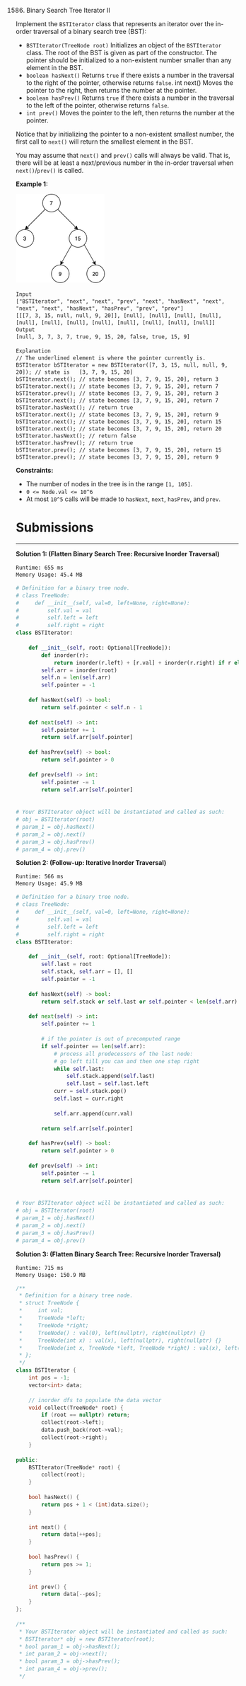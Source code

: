 1586. Binary Search Tree Iterator II

Implement the `BSTIterator` class that represents an iterator over the in-order traversal of a binary search tree (BST):

* `BSTIterator(TreeNode root)` Initializes an object of the `BSTIterator` class. The root of the BST is given as part of the constructor. The pointer should be initialized to a non-existent number smaller than any element in the BST.
* `boolean hasNext()` Returns `true` if there exists a number in the traversal to the right of the pointer, otherwise returns `false`.
int next() Moves the pointer to the right, then returns the number at the pointer.
* `boolean hasPrev()` Returns `true` if there exists a number in the traversal to the left of the pointer, otherwise returns `false`.
* `int prev()` Moves the pointer to the left, then returns the number at the pointer.

Notice that by initializing the pointer to a non-existent smallest number, the first call to `next()` will return the smallest element in the BST.

You may assume that `next()` and `prev()` calls will always be valid. That is, there will be at least a next/previous number in the in-order traversal when `next()`/`prev()` is called.

 

**Example 1:**

![1586_untitled-diagram-1.png](img/1586_untitled-diagram-1.png)
```
Input
["BSTIterator", "next", "next", "prev", "next", "hasNext", "next", "next", "next", "hasNext", "hasPrev", "prev", "prev"]
[[[7, 3, 15, null, null, 9, 20]], [null], [null], [null], [null], [null], [null], [null], [null], [null], [null], [null], [null]]
Output
[null, 3, 7, 3, 7, true, 9, 15, 20, false, true, 15, 9]

Explanation
// The underlined element is where the pointer currently is.
BSTIterator bSTIterator = new BSTIterator([7, 3, 15, null, null, 9, 20]); // state is   [3, 7, 9, 15, 20]
bSTIterator.next(); // state becomes [3, 7, 9, 15, 20], return 3
bSTIterator.next(); // state becomes [3, 7, 9, 15, 20], return 7
bSTIterator.prev(); // state becomes [3, 7, 9, 15, 20], return 3
bSTIterator.next(); // state becomes [3, 7, 9, 15, 20], return 7
bSTIterator.hasNext(); // return true
bSTIterator.next(); // state becomes [3, 7, 9, 15, 20], return 9
bSTIterator.next(); // state becomes [3, 7, 9, 15, 20], return 15
bSTIterator.next(); // state becomes [3, 7, 9, 15, 20], return 20
bSTIterator.hasNext(); // return false
bSTIterator.hasPrev(); // return true
bSTIterator.prev(); // state becomes [3, 7, 9, 15, 20], return 15
bSTIterator.prev(); // state becomes [3, 7, 9, 15, 20], return 9
```

**Constraints:**

* The number of nodes in the tree is in the range `[1, 105]`.
* `0 <= Node.val <= 10^6`
* At most `10^5` calls will be made to `hasNext`, `next`, `hasPrev`, and `prev`.

# Submissions
---
**Solution 1: (Flatten Binary Search Tree: Recursive Inorder Traversal)**
```
Runtime: 655 ms
Memory Usage: 45.4 MB
```
```python
# Definition for a binary tree node.
# class TreeNode:
#     def __init__(self, val=0, left=None, right=None):
#         self.val = val
#         self.left = left
#         self.right = right
class BSTIterator:

    def __init__(self, root: Optional[TreeNode]):
        def inorder(r):
            return inorder(r.left) + [r.val] + inorder(r.right) if r else []
        self.arr = inorder(root)
        self.n = len(self.arr)
        self.pointer = -1
        
    def hasNext(self) -> bool:
        return self.pointer < self.n - 1

    def next(self) -> int:
        self.pointer += 1
        return self.arr[self.pointer]

    def hasPrev(self) -> bool:
        return self.pointer > 0

    def prev(self) -> int:
        self.pointer -= 1
        return self.arr[self.pointer]


# Your BSTIterator object will be instantiated and called as such:
# obj = BSTIterator(root)
# param_1 = obj.hasNext()
# param_2 = obj.next()
# param_3 = obj.hasPrev()
# param_4 = obj.prev()
```

**Solution 2: (Follow-up: Iterative Inorder Traversal)**
```
Runtime: 566 ms
Memory Usage: 45.9 MB
```
```python
# Definition for a binary tree node.
# class TreeNode:
#     def __init__(self, val=0, left=None, right=None):
#         self.val = val
#         self.left = left
#         self.right = right
class BSTIterator:

    def __init__(self, root: Optional[TreeNode]):
        self.last = root
        self.stack, self.arr = [], []
        self.pointer = -1
        
    def hasNext(self) -> bool:
        return self.stack or self.last or self.pointer < len(self.arr) - 1

    def next(self) -> int:
        self.pointer += 1
        
        # if the pointer is out of precomputed range
        if self.pointer == len(self.arr):
            # process all predecessors of the last node:
            # go left till you can and then one step right
            while self.last:
                self.stack.append(self.last)
                self.last = self.last.left
            curr = self.stack.pop()
            self.last = curr.right
        
            self.arr.append(curr.val)
            
        return self.arr[self.pointer]

    def hasPrev(self) -> bool:
        return self.pointer > 0

    def prev(self) -> int:
        self.pointer -= 1
        return self.arr[self.pointer]


# Your BSTIterator object will be instantiated and called as such:
# obj = BSTIterator(root)
# param_1 = obj.hasNext()
# param_2 = obj.next()
# param_3 = obj.hasPrev()
# param_4 = obj.prev()
```

**Solution 3: (Flatten Binary Search Tree: Recursive Inorder Traversal)**
```
Runtime: 715 ms
Memory Usage: 150.9 MB
```
```c++
/**
 * Definition for a binary tree node.
 * struct TreeNode {
 *     int val;
 *     TreeNode *left;
 *     TreeNode *right;
 *     TreeNode() : val(0), left(nullptr), right(nullptr) {}
 *     TreeNode(int x) : val(x), left(nullptr), right(nullptr) {}
 *     TreeNode(int x, TreeNode *left, TreeNode *right) : val(x), left(left), right(right) {}
 * };
 */
class BSTIterator {
    int pos = -1;
    vector<int> data;
    
	// inorder dfs to populate the data vector
    void collect(TreeNode* root) {
        if (root == nullptr) return;
        collect(root->left);
        data.push_back(root->val);
        collect(root->right);
    }
    
public:
    BSTIterator(TreeNode* root) {
        collect(root);
    }
    
    bool hasNext() {
        return pos + 1 < (int)data.size();
    }
    
    int next() {
        return data[++pos];
    }
    
    bool hasPrev() {
        return pos >= 1; 
    }
    
    int prev() {
        return data[--pos];
    }
};

/**
 * Your BSTIterator object will be instantiated and called as such:
 * BSTIterator* obj = new BSTIterator(root);
 * bool param_1 = obj->hasNext();
 * int param_2 = obj->next();
 * bool param_3 = obj->hasPrev();
 * int param_4 = obj->prev();
 */
```
